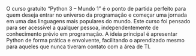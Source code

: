 O curso gratuito “Python 3 – Mundo 1” é o ponto de partida perfeito para quem deseja entrar no universo da programação e começar uma jornada em uma das linguagens mais populares do mundo. Este curso foi pensado para ser acessível a qualquer pessoa, independentemente de conhecimento prévio em programação. A ideia principal é apresentar Python de forma prática e envolvente, facilitando o aprendizado mesmo para aqueles que nunca tiveram contato com a área de TI.